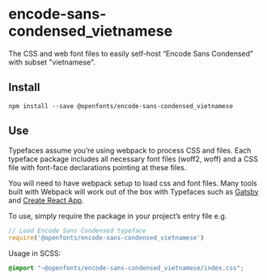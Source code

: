 
# encode-sans-condensed_vietnamese

The CSS and web font files to easily self-host “Encode Sans Condensed” with subset "vietnamese".

## Install

`npm install --save @openfonts/encode-sans-condensed_vietnamese`

## Use

Typefaces assume you’re using webpack to process CSS and files. Each typeface
package includes all necessary font files (woff2, woff) and a CSS file with
font-face declarations pointing at these files.

You will need to have webpack setup to load css and font files. Many tools built
with Webpack will work out of the box with Typefaces such as [Gatsby](https://github.com/gatsbyjs/gatsby)
and [Create React App](https://github.com/facebookincubator/create-react-app).

To use, simply require the package in your project’s entry file e.g.

```javascript
// Load Encode Sans Condensed typeface
require('@openfonts/encode-sans-condensed_vietnamese')
```

Usage in SCSS:
```scss
@import "~@openfonts/encode-sans-condensed_vietnamese/index.css";
```
